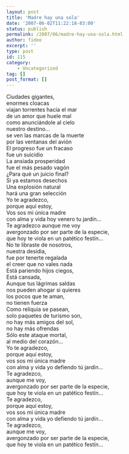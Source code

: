 ```yaml
---
layout: post
title: 'Madre hay una sola'
date: '2007-06-02T11:22:18-03:00'
status: publish
permalink: /2007/06/madre-hay-una-sola.html
author: fideo
excerpt: ''
type: post
id: 115
category:
    - Uncategorized
tag: []
post_format: []
---
```

Ciudades gigantes,  
enormes cloacas  
viajan torrentes hacia el mar  
de un amor que huele mal  
como anunciándole al cielo  
nuestro destino…  
se ven las marcas de la muerte  
por las ventanas del avión  
El progreso fue un fracaso  
fue un suicidio  
La ansiada prosperidad  
fue el más pesado vagón  
¿Para qué un juicio final?  
Si ya estamos desechos  
Una explosión natural  
hará una gran selección  
Yo te agradezco,  
porque aquí estoy,  
Vos sos mi única madre  
con alma y vida hoy venero tu jardín…  
Te agradezco aunque me voy  
avergonzado por ser parte de la especie,  
que hoy te viola en un patético festín…  
No te libraste de nosotros,  
nuestra desidia,  
fue por tenerte regalada  
el creer que no vales nada  
Está pariendo hijos ciegos,  
Está cansada,  
Aunque tus lágrimas saldas  
nos pueden ahogar si quieres  
los pocos que te aman,  
no tienen fuerza  
Como reliquia se pasean,  
solo paquetes de turismo son,  
no hay más amigos del sol,  
no hay más ofrendas  
Sólo este ataque mortal,  
al medio del corazón…  
Yo te agradezco,  
porque aquí estoy,  
vos sos mi única madre  
con alma y vida yo defiendo tú jardín…  
Te agradezco,  
aunque me voy,  
avergonzado por ser parte de la especie,  
que hoy te viola en un patético festín…  
Te agradezco,  
porque aquí estoy,  
vos sos mi única madre  
con alma y vida yo defiendo tú jardín…  
Te agradezco,  
aunque me voy,  
avergonzado por ser parte de la especie,  
que hoy te viola en un patético festín…
